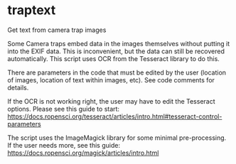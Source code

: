 # traptext
Get text from camera trap images

Some Camera traps embed data in the images themselves without putting it into the EXIF data.
This is inconvenient, but the data can still be recovered automatically. This script uses OCR
from the Tesseract library to do this.

There are parameters in the code that must be edited by the user (location of images, location
of text within images, etc). See code comments for details.

If the OCR is not working right, the user may have to edit the Tesseract options. Please see this
guide to start:
https://docs.ropensci.org/tesseract/articles/intro.html#tesseract-control-parameters

The script uses the ImageMagick library for some minimal pre-processing. If the user needs more, see
this guide:
https://docs.ropensci.org/magick/articles/intro.html
